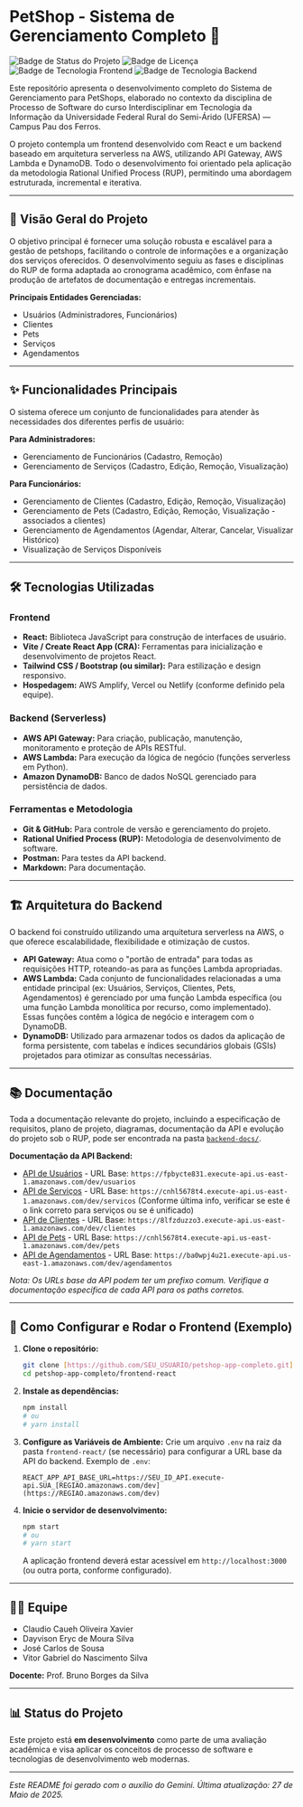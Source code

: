 # PetShop - Sistema de Gerenciamento Completo 🐾

![Badge de Status do Projeto](https://img.shields.io/badge/status-em%20desenvolvimento-yellow)
![Badge de Licença](https://img.shields.io/badge/license-N%2FA-lightgrey)
![Badge de Tecnologia Frontend](https://img.shields.io/badge/frontend-React-blue)
![Badge de Tecnologia Backend](https://img.shields.io/badge/backend-AWS%20Serverless-orange)

Este repositório apresenta o desenvolvimento completo do Sistema de Gerenciamento para PetShops, elaborado no contexto da disciplina de Processo de Software do curso Interdisciplinar em Tecnologia da Informação da Universidade Federal Rural do Semi-Árido (UFERSA) — Campus Pau dos Ferros.

O projeto contempla um frontend desenvolvido com React e um backend baseado em arquitetura serverless na AWS, utilizando API Gateway, AWS Lambda e DynamoDB. Todo o desenvolvimento foi orientado pela aplicação da metodologia Rational Unified Process (RUP), permitindo uma abordagem estruturada, incremental e iterativa.

---

## 📜 Visão Geral do Projeto

O objetivo principal é fornecer uma solução robusta e escalável para a gestão de petshops, facilitando o controle de informações e a organização dos serviços oferecidos. O desenvolvimento seguiu as fases e disciplinas do RUP de forma adaptada ao cronograma acadêmico, com ênfase na produção de artefatos de documentação e entregas incrementais.

**Principais Entidades Gerenciadas:**
* Usuários (Administradores, Funcionários)
* Clientes
* Pets
* Serviços
* Agendamentos

---

## ✨ Funcionalidades Principais

O sistema oferece um conjunto de funcionalidades para atender às necessidades dos diferentes perfis de usuário:

**Para Administradores:**
* Gerenciamento de Funcionários (Cadastro, Remoção)
* Gerenciamento de Serviços (Cadastro, Edição, Remoção, Visualização)

**Para Funcionários:**
* Gerenciamento de Clientes (Cadastro, Edição, Remoção, Visualização)
* Gerenciamento de Pets (Cadastro, Edição, Remoção, Visualização - associados a clientes)
* Gerenciamento de Agendamentos (Agendar, Alterar, Cancelar, Visualizar Histórico)
* Visualização de Serviços Disponíveis

---

## 🛠️ Tecnologias Utilizadas

### Frontend
* **React:** Biblioteca JavaScript para construção de interfaces de usuário.
* **Vite / Create React App (CRA):** Ferramentas para inicialização e desenvolvimento de projetos React.
* **Tailwind CSS / Bootstrap (ou similar):** Para estilização e design responsivo.
* **Hospedagem:** AWS Amplify, Vercel ou Netlify (conforme definido pela equipe).

### Backend (Serverless)
* **AWS API Gateway:** Para criação, publicação, manutenção, monitoramento e proteção de APIs RESTful.
* **AWS Lambda:** Para execução da lógica de negócio (funções serverless em Python).
* **Amazon DynamoDB:** Banco de dados NoSQL gerenciado para persistência de dados.

### Ferramentas e Metodologia
* **Git & GitHub:** Para controle de versão e gerenciamento do projeto.
* **Rational Unified Process (RUP):** Metodologia de desenvolvimento de software.
* **Postman:** Para testes da API backend.
* **Markdown:** Para documentação.

---

## 🏗️ Arquitetura do Backend

O backend foi construído utilizando uma arquitetura serverless na AWS, o que oferece escalabilidade, flexibilidade e otimização de custos.

* **API Gateway:** Atua como o "portão de entrada" para todas as requisições HTTP, roteando-as para as funções Lambda apropriadas.
* **AWS Lambda:** Cada conjunto de funcionalidades relacionadas a uma entidade principal (ex: Usuários, Serviços, Clientes, Pets, Agendamentos) é gerenciado por uma função Lambda específica (ou uma função Lambda monolítica por recurso, como implementado). Essas funções contêm a lógica de negócio e interagem com o DynamoDB.
* **DynamoDB:** Utilizado para armazenar todos os dados da aplicação de forma persistente, com tabelas e índices secundários globais (GSIs) projetados para otimizar as consultas necessárias.

---

## 📚 Documentação

Toda a documentação relevante do projeto, incluindo a especificação de requisitos, plano de projeto, diagramas, documentação da API e evolução do projeto sob o RUP, pode ser encontrada na pasta [`backend-docs/`](./backend-docs/).

**Documentação da API Backend:**
* [API de Usuários](./backend-docs/api/usuarios_api.md) - URL Base: `https://fpbycte831.execute-api.us-east-1.amazonaws.com/dev/usuarios`
* [API de Serviços](./backend-docs/api/servicos_api.md) - URL Base: `https://cnhl5678t4.execute-api.us-east-1.amazonaws.com/dev/servicos` (Conforme última info, verificar se este é o link correto para serviços ou se é unificado)
* [API de Clientes](./backend-docs/api/clientes_api.md) - URL Base: `https://8lfzduzzo3.execute-api.us-east-1.amazonaws.com/dev/clientes`
* [API de Pets](./backend-docs/api/pets_api.md) - URL Base: `https://cnhl5678t4.execute-api.us-east-1.amazonaws.com/dev/pets`
* [API de Agendamentos](./backend-docs/api/agendamentos_api.md) - URL Base: `https://ba0wpj4u21.execute-api.us-east-1.amazonaws.com/dev/agendamentos`

*Nota: Os URLs base da API podem ter um prefixo comum. Verifique a documentação específica de cada API para os paths corretos.*

---

## 🚀 Como Configurar e Rodar o Frontend (Exemplo)

1.  **Clone o repositório:**
    ```bash
    git clone [https://github.com/SEU_USUARIO/petshop-app-completo.git](https://github.com/SEU_USUARIO/petshop-app-completo.git)
    cd petshop-app-completo/frontend-react
    ```
2.  **Instale as dependências:**
    ```bash
    npm install
    # ou
    # yarn install
    ```
3.  **Configure as Variáveis de Ambiente:**
    Crie um arquivo `.env` na raiz da pasta `frontend-react/` (se necessário) para configurar a URL base da API do backend.
    Exemplo de `.env`:
    ```
    REACT_APP_API_BASE_URL=https://SEU_ID_API.execute-api.SUA_[REGIAO.amazonaws.com/dev](https://REGIAO.amazonaws.com/dev)
    ```
4.  **Inicie o servidor de desenvolvimento:**
    ```bash
    npm start
    # ou
    # yarn start
    ```
    A aplicação frontend deverá estar acessível em `http://localhost:3000` (ou outra porta, conforme configurado).

---

## 🧑‍💻 Equipe

* Claudio Caueh Oliveira Xavier
* Dayvison Eryc de Moura Silva
* José Carlos de Sousa
* Vitor Gabriel do Nascimento Silva

**Docente:** Prof. Bruno Borges da Silva

---

## 📊 Status do Projeto

Este projeto está **em desenvolvimento** como parte de uma avaliação acadêmica e visa aplicar os conceitos de processo de software e tecnologias de desenvolvimento web modernas.

---

*Este README foi gerado com o auxílio do Gemini. Última atualização: 27 de Maio de 2025.*

